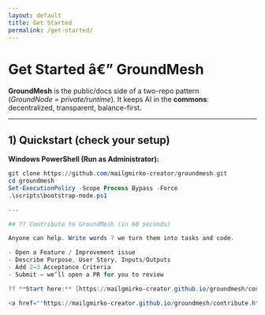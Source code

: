 ```yaml
---
layout: default
title: Get Started
permalink: /get-started/
---
```


# Get Started â€” GroundMesh

**GroundMesh** is the public/docs side of a two-repo pattern  
(*GroundNode = private/runtime*). It keeps AI in the **commons**: decentralized, transparent, balance-first.

---

## 1) Quickstart (check your setup)

**Windows PowerShell (Run as Administrator):**
```powershell
git clone https://github.com/mailgmirko-creator/groundmesh.git
cd groundmesh
Set-ExecutionPolicy -Scope Process Bypass -Force
.\scripts\bootstrap-node.ps1

---

## ?? Contribute to GroundMesh (in 60 seconds)

Anyone can help. Write words ? we turn them into tasks and code.

- Open a Feature / Improvement issue
- Describe Purpose, User Story, Inputs/Outputs
- Add 2–3 Acceptance Criteria
- Submit — we’ll open a PR for you to review

?? **Start here:** [https://mailgmirko-creator.github.io/groundmesh/contribute.html](https://mailgmirko-creator.github.io/groundmesh/contribute.html)

<a href=""https://mailgmirko-creator.github.io/groundmesh/contribute.html"" style=""display:inline-block;padding:12px 16px;border:1px solid #2a2a33;border-radius:10px;background:#1a1a20;color:#e9e9ee;text-decoration:none;font-weight:600;margin-top:6px"">? New Feature / Improvement</a>

